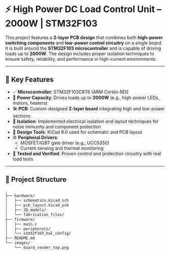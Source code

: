# ⚡ High Power DC Load Control Unit – 2000W | STM32F103

This project features a **2-layer PCB design** that combines both **high-power switching components** and **low-power control circuitry** on a single board. It is built around the **STM32F103 microcontroller** and is capable of driving loads up to **2000W**. The design includes proper isolation techniques to ensure safety, reliability, and performance in high-current environments.

---

## 🔧 Key Features

- ✅ **Microcontroller**: STM32F103C8T6 (ARM Cortex-M3)
- 🔌 **Power Capacity**: Drives loads up to **2000W** (e.g., high-power LEDs, motors, heaters)
- 🛠️ **PCB**: Custom-designed **2-layer board** integrating high and low-power sections
- 🧯 **Isolation**: Implemented electrical isolation and layout techniques for noise immunity and component protection
- 📐 **Design Tools**: KiCad 8.0 used for schematic and PCB layout
- ⚙️ **Peripheral Drivers**: 
  - MOSFET/IGBT gate driver (e.g., UCC5350)
  - Current sensing and thermal monitoring
- 🧪 **Tested and Verified**: Proven control and protection circuitry with real load tests

---

## 📂 Project Structure

```bash
.
├── hardware/
│   ├── schematics.kicad_sch
│   ├── pcb_layout.kicad_pcb
│   ├── 3D_models/
│   └── fabrication_files/
├── firmware/
│   ├── main.c
│   ├── peripherals/
│   └── stm32f103_hal_config/
├── README.md
└── images/
    └── board_render_top.png
